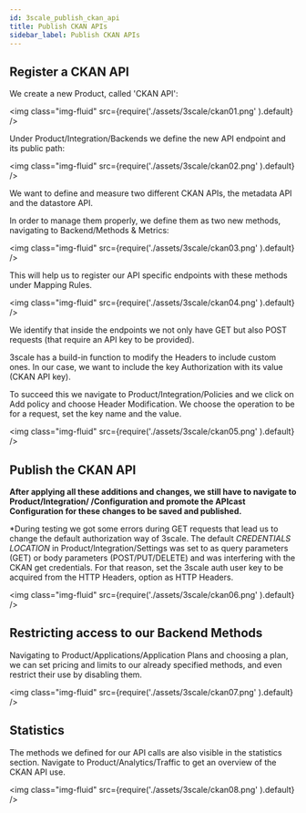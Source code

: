 ```yaml
---
id: 3scale_publish_ckan_api
title: Publish CKAN APIs
sidebar_label: Publish CKAN APIs
---
```

## Register a CKAN API


We create a new Product, called &#39;CKAN API&#39;:

<img class="img-fluid" src={require('./assets/3scale/ckan01.png' ).default} />

Under Product/Integration/Backends we define the new API endpoint and its public path:

<img class="img-fluid" src={require('./assets/3scale/ckan02.png' ).default} />

We want to define and measure two different CKAN APIs, the metadata API and the datastore API.

In order to manage them properly, we define them as two new methods, navigating to Backend/Methods &amp; Metrics:

<img class="img-fluid" src={require('./assets/3scale/ckan03.png' ).default} />

This will help us to register our API specific endpoints with these methods under Mapping Rules.

<img class="img-fluid" src={require('./assets/3scale/ckan04.png' ).default} />

We identify that inside the endpoints we not only have GET but also POST requests (that require an API key to be provided).

3scale has a build-in function to modify the Headers to include custom ones. In our case, we want to include the key Authorization with its value (CKAN API key).

To succeed this we navigate to Product/Integration/Policies and we click on Add policy and choose Header Modification. We choose the operation to be for a request, set the key name and the value.

<img class="img-fluid" src={require('./assets/3scale/ckan05.png' ).default} />

## Publish the CKAN API

__After applying all these additions and changes, we still have to navigate to Product/Integration/ /Configuration and promote the APIcast Configuration for these changes to be saved and published.__

\*During testing we got some errors during GET requests that lead us to change the default authorization way of 3scale. The default _CREDENTIALS LOCATION_ in Product/Integration/Settings was set to as query parameters (GET) or body parameters (POST/PUT/DELETE) and was interfering with the CKAN get credentials. For that reason, set the 3scale auth user key to be acquired from the HTTP Headers, option as HTTP Headers.

<img class="img-fluid" src={require('./assets/3scale/ckan06.png' ).default} />

## Restricting access to our Backend Methods

Navigating to Product/Applications/Application Plans and choosing a plan, we can set pricing and limits to our already specified methods, and even restrict their use by disabling them.

<img class="img-fluid" src={require('./assets/3scale/ckan07.png' ).default} />

## Statistics

The methods we defined for our API calls are also visible in the statistics section. Navigate to Product/Analytics/Traffic to get an overview of the CKAN API use.

<img class="img-fluid" src={require('./assets/3scale/ckan08.png' ).default} />